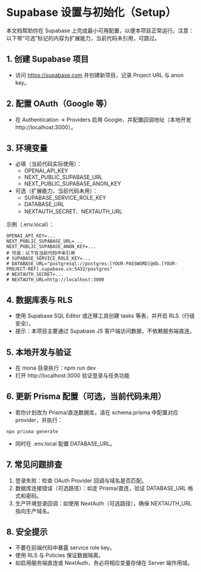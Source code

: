 # Supabase 设置与初始化（Setup）

本文档帮助你在 Supabase 上完成最小可用配置，以便本项目正常运行。注意：以下带“可选”标记的内容为扩展能力，当前代码未引用，可跳过。

## 1. 创建 Supabase 项目
- 访问 https://supabase.com 并创建新项目，记录 Project URL 与 anon key。

## 2. 配置 OAuth（Google 等）
- 在 Authentication → Providers 启用 Google，并配置回调地址（本地开发 http://localhost:3000）。

## 3. 环境变量
- 必填（当前代码实际使用）：
  - OPENAI_API_KEY
  - NEXT_PUBLIC_SUPABASE_URL
  - NEXT_PUBLIC_SUPABASE_ANON_KEY
- 可选（扩展能力，当前代码未用）：
  - SUPABASE_SERVICE_ROLE_KEY
  - DATABASE_URL
  - NEXTAUTH_SECRET、NEXTAUTH_URL

示例（.env.local）：
```
OPENAI_API_KEY=...
NEXT_PUBLIC_SUPABASE_URL=...
NEXT_PUBLIC_SUPABASE_ANON_KEY=...
# 可选：以下在当前代码中未引用
# SUPABASE_SERVICE_ROLE_KEY=...
# DATABASE_URL="postgresql://postgres:[YOUR-PASSWORD]@db.[YOUR-PROJECT-REF].supabase.co:5432/postgres"
# NEXTAUTH_SECRET=...
# NEXTAUTH_URL=http://localhost:3000
```

## 4. 数据库表与 RLS
- 使用 Supabase SQL Editor 或迁移工具创建 tasks 等表，并开启 RLS（行级安全）。
- 提示：本项目主要通过 Supabase JS 客户端访问数据，不依赖服务端直连。

## 5. 本地开发与验证
- 在 mona 目录执行：npm run dev
- 打开 http://localhost:3000 验证登录与任务功能

## 6. 更新 Prisma 配置（可选，当前代码未用）
- 若你计划改为 Prisma/直连数据库，请在 schema.prisma 中配置对应 provider，并执行：
```
npx prisma generate
```
- 同时在 .env.local 配置 DATABASE_URL。

## 7. 常见问题排查
1. 登录失败：检查 OAuth Provider 回调与域名是否匹配。
2. 数据库连接错误（可选路径）：如走 Prisma/直连，验证 DATABASE_URL 格式和密码。
3. 生产环境登录回调：如使用 NextAuth（可选路径），确保 NEXTAUTH_URL 指向生产域名。

## 8. 安全提示
- 不要在前端代码中暴露 service role key。
- 使用 RLS 与 Policies 保证数据隔离。
- 如启用服务端直连或 NextAuth，务必将相应变量存储在 Server 端作用域。